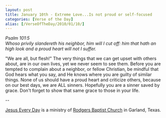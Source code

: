 ```yaml
---
layout: post
title: January 10th - Extreme Love...Is not proud or self-focused
categories: [Verse of the Day]
alias: [/VerseOfTheDay/2010/01/10/]
---
```


_Psalm 101:5  
Whoso privily slandereth his neighbor, him will I cut off: him that
hath an high look and a proud heart will not I suffer._

"We are all, but flesh!" The very things that we can get upset with
others about, are in our own lives, yet we never seem to see them.
Before you are tempted to complain about a neighbor, or fellow
Christian, be mindful that God hears what you say, and He knows where
you are guilty of similar things. None of us should have a proud heart
and criticize others, because on our best days, we are ALL sinners.
Hopefully you are a sinner saved by grace. Don't forget to show that
same grace to those in your life.

 --

<a href=http://jesuseveryday.net>Jesus Every Day</a> is a ministry of <a href=http://rodgersbaptist.net>Rodgers Baptist Church</a> in Garland, Texas.
